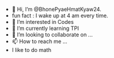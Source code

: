 - 👋 Hi, I’m @BhonePyaeHmatKyaw24.
- fun fact : I wake up at 4 am every time.
- 👀 I’m interested in Codes
- 🌱 I’m currently learning TPI
- 💞️ I’m looking to collaborate on ...
- 📫 How to reach me ...
- I like to do math
<!---
BhonePyaeHmatKyaw24/BhonePyaeHmatKyaw24 is a ✨ special ✨ repository because its `README.md` (this file) appears on your GitHub profile.
You can click the Preview link to take a look at your changes.
--->
